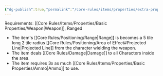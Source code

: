 ```yaml
---
{"dg-publish":true,"permalink":"/core-rules/items/properties/extra-properties/weapon/scatter/"}
---
```


Requirements: [[Core Rules/Items/Properties/Basic Properties/Weapon\|Weapon]], Ranged

- The item's [[Core Rules/Positioning/Range\|Range]] is becomes a 5 tile long 2 tile radius [[Core Rules/Positioning/Area of Effect#Projected Line\|Projected Line]] from the character wielding the weapon.
- The item deals [[Core Rules/Damage\|Damage]] to all Characters inside the area.
- The item requires 3x as much [[Core Rules/Items/Properties/Basic Properties/Ammo\|Ammo]] to use.